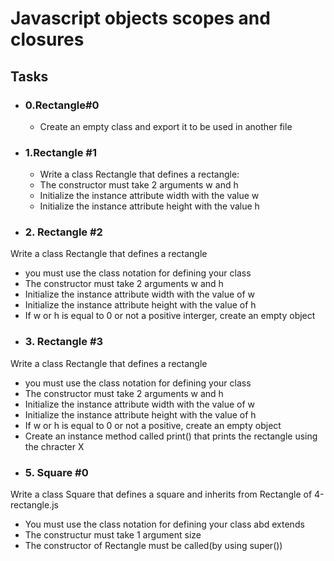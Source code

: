 # Javascript objects scopes and closures
## Tasks
- ### 0.Rectangle#0
   - Create an empty class and export it to be used in another file
- ### 1.Rectangle #1
   - Write a class Rectangle that defines a rectangle:
   - The constructor must take 2 arguments w and h  
   - Initialize the instance attribute width with the value w  
   - Initialize the instance attribute height with the value h
- ### 2. Rectangle #2
Write a class Rectangle that defines a rectangle
  - you must use the class notation for defining your class
  - The constructor must take 2 arguments w and h
  - Initialize the instance attribute width with the value of w
  - Initialize the instance attribute height with the value of h
  - If w or h is equal to 0 or not a positive interger, create an empty object
- ### 3. Rectangle #3
Write a class Rectangle that defines a rectangle
  - you must use the class notation for defining your class
  - The constructor must take 2 arguments w and h
  - Initialize the instance attribute width with the value of w
  - Initialize the instance attribute height with the value of h
  - If w or h is equal to 0 or not a positive, create an empty object
  - Create an instance method called print() that prints the rectangle using the chracter X
- ### 5. Square #0
Write a class Square that defines a square and inherits from Rectangle of 4-rectangle.js
  - You must use the class notation for defining your class abd extends
  - The constructur must take 1 argument size
  - The constructor of Rectangle must be called(by using super())
